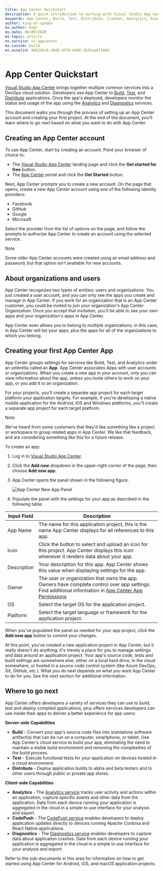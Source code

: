 ```yaml
---
title: App Center Quickstart
description: A quick introduction to working with Visual Studio App Center
keywords: App Center, Build, Test, Distribute, Crashes, Analytics, Diagnostics, CodePush
author: king-of-spades
ms.author: kegr
ms.date: 06/09/2020
ms.topic: article
ms.service: vs-appcenter
ms.custom: build
ms.assetid: 9db2dbcb-1840-4f76-bdd6-1b31aa6718dd
---
```


# App Center Quickstart
[Visual Studio App Center](https://appcenter.ms/) brings together multiple common services into a DevOps cloud solution. Developers use App Center to [Build](~/build/index.md), [Test](~/test-cloud/index.md), and [Distribute](~/distribution/index.md) applications. Once the app's deployed, developers monitor the status and usage of the app using the [Analytics](~/analytics/index.md) and [Diagnostics](~/diagnostics/index.md) services.

This document walks you through the process of setting up an App Center account and creating your first project. At the end of the document, you'll learn where to go next based on what you want to do with App Center.

## Creating an App Center account
To use App Center, start by creating an account. Point your browser of choice to:
+ The [Visual Studio App Center](https://visualstudio.microsoft.com/app-center) landing page and click the **Get started for free** button.
+ The [App Center](https://appcenter.ms) portal and click the **Get Started** button.

Next, App Center prompts you to create a new account. On the page that opens, create a new App Center account using one of the following identity providers:
+ Facebook
+ GitHub
+ Google
+ Microsoft

Select the provider from the list of options on the page, and follow the prompts to authorize App Center to create an account using the selected service.

> [!NOTE]
> Some older App Center accounts were created using an email address and password, but that option isn't available for new accounts.

## About organizations and users
App Center recognizes two types of entities: users and organizations. You just created a user account, and you can only see the apps you create and manage in App Center. If you work for an organization that is an App Center customer, you could be invited to join your organization's App Center Organization. Once you accept that invitation, you'll be able to see your own apps and your organization's apps in App Center.

App Center even allows you to belong to multiple organizations; in this case, in App Center will list your apps, plus the apps for all of the organizations to which you belong.

## Creating your first App Center App
App Center groups settings for services like Build, Test, and Analytics under an umbrella called an **App**. App Center associates Apps with user accounts or organizations. When you create a new app in your account, only you can view information about the app, unless you invite others to work on your app, or you add it to an organization.

For your projects, you'll create a separate app project for each target platform your application targets. For example, if you're developing a native mobile application for the Android, iOS and Windows platforms, you'll create a separate app project for each target platform.

> [!NOTE]
> We've heard from some customers that they'd like something like a project or workspace to group related apps in App Center. We like that feedback, and are considering something like this for a future release.

To create an app:

1. Log in to [Visual Studio App Center](https://appcenter.ms).
2. Click the **Add new** dropdown in the upper-right corner of the page, then choose **Add new app**.
3. App Center opens the panel shown in the following figure:

    ![App Center New App Panel](~/dashboard/images/app-center-new-app.png)

4. Populate the panel with the settings for your app as described in the following table:

| Input Field | Description |
| ----------- | ----------- |
| App Name    | The name for this application project, this is the name App Center displays for all references to this app. |
| Icon        | Click the button to select and upload an icon for this project. App Center displays this icon whenever it renders data about your app. |
| Description | Your description for this app. App Center shows this value when displaying settings for the app. |
| Owner       | The user or organization that owns the app. Owners have complete control over app settings. Find additional information in [App Center App Permissions](~/dashboard/creating-and-managing-apps.md)|
| OS          | Select the target OS for the application project. |
| Platform    | Select the target language or framework for the application project. |

When you've populated the panel as needed for your app project, click the **Add new app** button to commit your changes.

At this point, you've created a new application project in App Center, but it really doesn't do anything; it's merely a place for you to manage settings and data around an application project. Your app's source code, tests and build settings are somewhere else, either on a local hard drive, in the cloud somewhere, or hosted in a source code control system (like Azure DevOps, Git, GitHub, etc.). What you do next depends on what you want App Center to do for you. See the next section for additional information.

## Where to go next
App Center offers developers a variety of services they can use to build, test and deploy compiled applications, plus offers services developers can use inside their apps to deliver a better experience for app users:

**Server-side Capabilities**
+ **Build** - Convert your app's source code files into standalone software artifact(s) that can be run on a computer, smartphone, or tablet. Use App Center's cloud service to build your app, eliminating the need to maintain a stable build environment and removing the complexities of the build process.
+ **Test** - Execute functional tests for your application on devices hosted in a cloud environment.
+ **Distribute** - Deploy application builds to alpha and beta testers and to other users through public or private app stores.

**Client-side Capabilities**
+ **Analytics** - The [Analytics service](~/analytics/index.md) tracks user activity and actions within an application, capture specific events and other data from the application. Data from each device running your application is aggregated in the cloud in a simple to use interface for your analysis and export.
+ **CodePush** - The [CodePush service](~/distribution/codepush/index.md) enables developers to deploy application updates directly to devices running Apache Cordova and React Native applications.
+ **Diagnostics** - The [Diagnostics service](~/diagnostics/index.md) enables developers to capture data about application crashes. Data from each device running your application is aggregated in the cloud in a simple to use interface for your analysis and export.

Refer to the sub-documents in this area for information on how to get started using App Center for Android, iOS, and macOS application projects.
